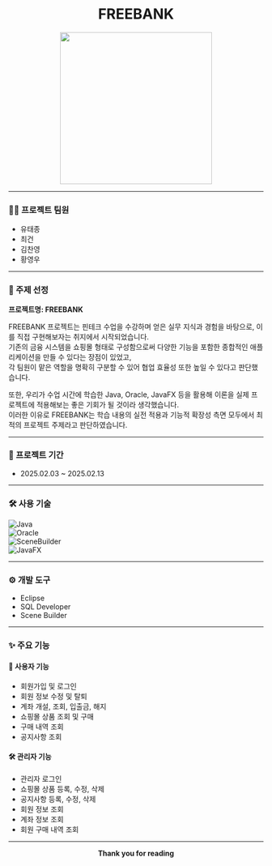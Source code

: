 <h1 align="center">FREEBANK</h1>

<p align="center">
  <img src="https://github.com/user-attachments/assets/ea16150b-2fe0-4f34-a9b5-a58b8f4f0d9e" width="300"/>
</p>

---

### 👨‍💻 프로젝트 팀원
- 유태종
- 최건
- 김찬영
- 황영우

---

### 🎯 주제 선정  
**프로젝트명: FREEBANK**

FREEBANK 프로젝트는 핀테크 수업을 수강하며 얻은 실무 지식과 경험을 바탕으로, 이를 직접 구현해보자는 취지에서 시작되었습니다.  
기존의 금융 시스템을 쇼핑몰 형태로 구성함으로써 다양한 기능을 포함한 종합적인 애플리케이션을 만들 수 있다는 장점이 있었고,  
각 팀원이 맡은 역할을 명확히 구분할 수 있어 협업 효율성 또한 높일 수 있다고 판단했습니다.

또한, 우리가 수업 시간에 학습한 Java, Oracle, JavaFX 등을 활용해 이론을 실제 프로젝트에 적용해보는 좋은 기회가 될 것이라 생각했습니다.  
이러한 이유로 FREEBANK는 학습 내용의 실전 적용과 기능적 확장성 측면 모두에서 최적의 프로젝트 주제라고 판단하였습니다.

---

### 📅 프로젝트 기간
- 2025.02.03 ~ 2025.02.13

---

### 🛠 사용 기술  
![Java](https://img.shields.io/badge/Java-ED8B00?style=flat-square&logo=java&logoColor=white)  
![Oracle](https://img.shields.io/badge/Oracle-F80000?style=flat-square&logo=oracle&logoColor=white)  
![SceneBuilder](https://img.shields.io/badge/SceneBuilder-2D9CDB?style=flat-square&logo=java&logoColor=white)  
![JavaFX](https://img.shields.io/badge/JavaFX-3873AE?style=flat-square&logo=java&logoColor=white)

---

### ⚙ 개발 도구
- Eclipse  
- SQL Developer  
- Scene Builder  

---

### ✨ 주요 기능

#### 👤 사용자 기능
- 회원가입 및 로그인  
- 회원 정보 수정 및 탈퇴  
- 계좌 개설, 조회, 입출금, 해지  
- 쇼핑몰 상품 조회 및 구매  
- 구매 내역 조회  
- 공지사항 조회  

#### 🛠 관리자 기능
- 관리자 로그인  
- 쇼핑몰 상품 등록, 수정, 삭제  
- 공지사항 등록, 수정, 삭제  
- 회원 정보 조회  
- 계좌 정보 조회  
- 회원 구매 내역 조회  

---

<p align="center"><strong>Thank you for reading</strong></p>
